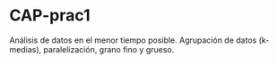 # CAP-prac1
Análisis de datos en el menor tiempo posible. Agrupación de datos (k-medias), paralelización, grano fino y grueso.

